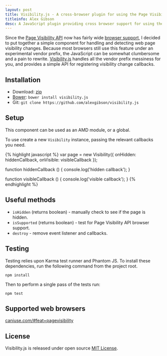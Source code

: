 ```yaml
---
layout: post
title: Visibility.js - A cross-browser plugin for using the Page Visibility API
titleinfo: Alex Gibson
desc: A JavaScript plugin providing cross browser support for using the Page Visibility API
---
```


Since the [Page Visibility API](http://www.w3.org/TR/page-visibility/) now has fairly wide [browser support](http://caniuse.com/#feat=pagevisibility), I decided to put together a simple component for handling and detecting web page visibility changes. Because most browsers still use this feature under an experimental vendor prefix, the JavaScript can be somewhat clumbersome and a pain to rewrite. [Visibility.js](https://github.com/alexgibson/visibility.js) handles all the vendor prefix messiness for you, and provides a simple API for registering visibility change callbacks.

Installation
---------------------------------------

* Download: [zip](https://github.com/alexgibson/visibility.js/zipball/master)
* [Bower](https://github.com/twitter/bower/): `bower install visibility.js`
* Git: `git clone https://github.com/alexgibson/visibility.js`

Setup
---------

This component can be used as an AMD module, or a global.

To use create a new `Visibility` instance, passing the relevant callbacks you need.

{% highlight javascript %}
var page = new Visibility({
	onHidden: hiddenCallback, 
	onVisible: visibleCallback
});

function hiddenCallback () {
	console.log('hidden callback');
}

function visibleCallback () {
	console.log('visible callback');
}
{% endhighlight %}

Useful methods
--------------

* `isHidden` (returns boolean) - manually check to see if the page is hidden.
* `isSupported` (returns boolean) - test for Page Visibility API browser support.
* `destroy` - remove event listener and callbacks.

Testing
-------

Testing relies upon Karma test runner and Phantom JS. To install these dependencies, run the following command from the project root.

```
npm install
```

Then to perform a single pass of the tests run:

```
npm test
```

Supported web browsers
---------------------------------------

[caniuse.com/#feat=pagevisibility](http://caniuse.com/#feat=pagevisibility)

License
-------

Visibility.js is released under open source [MIT License](https://github.com/alexgibson/visibility.js/blob/master/LICENSE.md).
